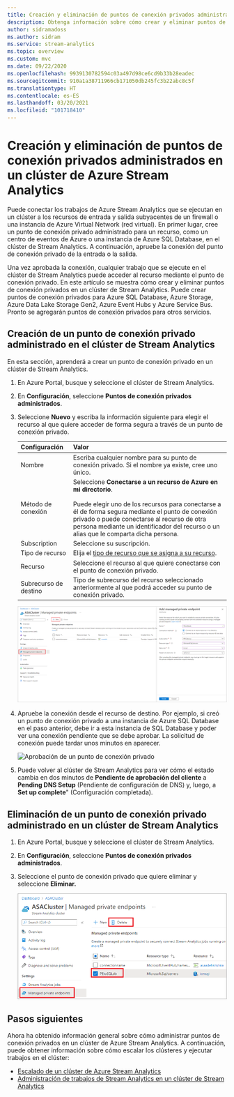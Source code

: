 ```yaml
---
title: Creación y eliminación de puntos de conexión privados administrados en un clúster de Azure Stream Analytics
description: Obtenga información sobre cómo crear y eliminar puntos de conexión privados en un clúster de Azure Stream Analytics
author: sidramadoss
ms.author: sidram
ms.service: stream-analytics
ms.topic: overview
ms.custom: mvc
ms.date: 09/22/2020
ms.openlocfilehash: 9939130782594c03a497d98ce6cd9b33b28eadec
ms.sourcegitcommit: 910a1a38711966cb171050db245fc3b22abc8c5f
ms.translationtype: HT
ms.contentlocale: es-ES
ms.lasthandoff: 03/20/2021
ms.locfileid: "101718410"
---
```

# <a name="create-and-delete-managed-private-endpoints-in-an-azure-stream-analytics-cluster"></a>Creación y eliminación de puntos de conexión privados administrados en un clúster de Azure Stream Analytics

Puede conectar los trabajos de Azure Stream Analytics que se ejecutan en un clúster a los recursos de entrada y salida subyacentes de un firewall o una instancia de Azure Virtual Network (red virtual). En primer lugar, cree un punto de conexión privado administrado para un recurso, como un centro de eventos de Azure o una instancia de Azure SQL Database, en el clúster de Stream Analytics. A continuación, apruebe la conexión del punto de conexión privado de la entrada o la salida.

Una vez aprobada la conexión, cualquier trabajo que se ejecute en el clúster de Stream Analytics puede acceder al recurso mediante el punto de conexión privado. En este artículo se muestra cómo crear y eliminar puntos de conexión privados en un clúster de Stream Analytics. Puede crear puntos de conexión privados para Azure SQL Database, Azure Storage, Azure Data Lake Storage Gen2, Azure Event Hubs y Azure Service Bus. Pronto se agregarán puntos de conexión privados para otros servicios. 

## <a name="create-managed-private-endpoint-in-stream-analytics-cluster"></a>Creación de un punto de conexión privado administrado en el clúster de Stream Analytics

En esta sección, aprenderá a crear un punto de conexión privado en un clúster de Stream Analytics.

1. En Azure Portal, busque y seleccione el clúster de Stream Analytics.

1. En **Configuración**, seleccione **Puntos de conexión privados administrados**.

1. Seleccione **Nuevo** y escriba la información siguiente para elegir el recurso al que quiere acceder de forma segura a través de un punto de conexión privado.

   |Configuración|Valor|
   |---|---|
   |Nombre|Escriba cualquier nombre para su punto de conexión privado. Si el nombre ya existe, cree uno único.|
   |Método de conexión|Seleccione **Conectarse a un recurso de Azure en mi directorio**.<br><br>Puede elegir uno de los recursos para conectarse a él de forma segura mediante el punto de conexión privado o puede conectarse al recurso de otra persona mediante un identificador del recurso o un alias que le comparta dicha persona.|
   |Subscription|Seleccione su suscripción.|
   |Tipo de recurso|Elija el [tipo de recurso que se asigna a su recurso](../private-link/private-endpoint-overview.md#private-link-resource).|
   |Recurso|Seleccione el recurso al que quiere conectarse con el punto de conexión privado.|
   |Subrecurso de destino|Tipo de subrecurso del recurso seleccionado anteriormente al que podrá acceder su punto de conexión privado.|

   ![Experiencia de creación del punto de conexión privado](./media/private-endpoints/create-private-endpoint.png)

1. Apruebe la conexión desde el recurso de destino. Por ejemplo, si creó un punto de conexión privado a una instancia de Azure SQL Database en el paso anterior, debe ir a esta instancia de SQL Database y poder ver una conexión pendiente que se debe aprobar. La solicitud de conexión puede tardar unos minutos en aparecer.

    ![Aprobación de un punto de conexión privado](./media/private-endpoints/approve-private-endpoint.png)

1. Puede volver al clúster de Stream Analytics para ver cómo el estado cambia en dos minutos de **Pendiente de aprobación del cliente** a **Pending DNS Setup** (Pendiente de configuración de DNS) y, luego, a **Set up complete**" (Configuración completada).

## <a name="delete-a-managed-private-endpoint-in-a-stream-analytics-cluster"></a>Eliminación de un punto de conexión privado administrado en un clúster de Stream Analytics

1. En Azure Portal, busque y seleccione el clúster de Stream Analytics.

1. En **Configuración**, seleccione **Puntos de conexión privados administrados**.

1. Seleccione el punto de conexión privado que quiere eliminar y seleccione **Eliminar.**

   ![Eliminación del punto de conexión privado](./media/private-endpoints/delete-private-endpoint.png)

## <a name="next-steps"></a>Pasos siguientes

Ahora ha obtenido información general sobre cómo administrar puntos de conexión privados en un clúster de Azure Stream Analytics. A continuación, puede obtener información sobre cómo escalar los clústeres y ejecutar trabajos en el clúster:

* [Escalado de un clúster de Azure Stream Analytics](scale-cluster.md)
* [Administración de trabajos de Stream Analytics en un clúster de Stream Analytics](manage-jobs-cluster.md)
